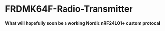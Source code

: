 # FRDMK64F-Radio-Transmitter

#### What will hopefully soon be a working Nordic nRF24L01+ custom protocal 
